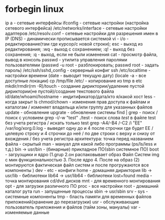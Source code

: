 # forbegin linux
ip a - сетевые интерфейсы
ifconfig - сетевые настройки (настройка сетевого интерфейса)
/etc/networks/interface - сетевые настройки адаптеров
/etc/resolv.conf - сетевые настройки для разрешения имен в IP (DNS) - динамически прописывается системой
vi - i/o - редактирование(там где курсор/с новой строки); esc - выход из редактирования; :wq - выход с сохранением; :q! - выход без сохранения; :q - выход, если не были изменения
cat - просмотр файла, вывод в консоль
passwd - утилита управления паролями пользователями (passwd -u root - разблокировать; passwd root - задать пароль)
/etc/ssh/sshd_config - cерверный конфиг ssh
/etc/localtime - настройки времени (date - выводит текущую дату) (locale -a - все доступные локации)
cp /tmp/file /etc/ - копирование из tmp в etc
mkdir/rmdir(rm -R)/touch - сoздание дириктории/удаление пустой дириктории(не пустой)/создание текстового файла
id/date/whoami/hostname - индитификатор/дата/кто я/какой хост
less - когда закрыт ls
chmod/chown - изменения прав доступа к файлам и каталогам / изменяет владельца и/или группу для указанных файлов
update - обновление 
upgrate - обновление системы
find | grep - поиск /поиск с условием
grep -i/-w "test" ./test - поиск слова *test* в файле test без учета регистра / искать только test 
grep -A4/-B4 /-C2 /i   "EE" /var/log/xorg.0.log - выведет одну до и 4 после строчки где будет EE / целевую строку и 4 строчки до неё / по две строки с верху и снизу от вхождения / без учета регистра
архитектура:
точка перед названием файла - скрытый
man - мануал для какой либо программы (ps/ls/less и т.д.)
bin -> usr/bin - (бинарные) прикладное ПО(sbin системное ПО)
boot - загрузщики и ядро (1.grup 2.он распаковывает образ Файл Систем img с мин функциональностью 3. После ядро 4. После на образ (2) монтируются фактическая файл систем и после прогружаются все компоненты )
dev	- 
etc - конфиги
home - домашняя дириктория
lib -> usr/lib - библиотеки
lib64 -> usr/lib64 - библиотеки
lost+found
media - точка монтирования cd/dvd дисков
mnt - для временного монтирования 
opt - для загрузки различного ПО
proc - все настройки
root - домашний каталог рута
run - запущенные процессы
sbin -> usr/sbin
srv - 
sys - системные компоненты
tmp - бласть памяти для временных файлов приложений(хранение до перезагрузки)
usr - обслуживающие пользователь приложения и файлов (тайм зоны, мануалы)
var - изменяемые данные 
